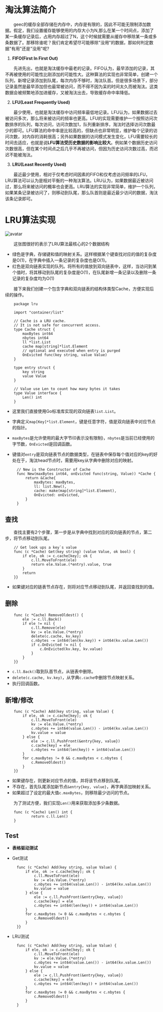 
# 淘汰算法简介

&emsp;&emsp;geec的缓存全部存储在内存中，内存是有限的，因此不可能无限制添加数据。假定，我们设置缓存能够使用的内存大小为N,那么在某一个时间点，添加了某一条缓存记录后，占用内存超过了N，这个时候就需要从缓存中移除某一条或多条数据了。那移除谁呢？我们肯定希望尽可能移除"没用"的数据，那如何判定数据"有用"还是"没用"呢?

1. **FIFO(First In First Out)**

&emsp;&emsp;先进先出，也就是淘汰缓存中最老的记录。FIFO认为，最早添加的记录，其不再被使用的可能性比刚添加的可能性大。这种算法的实现也非常简单，创建一个队列，新增记录添加到队尾，每次内存不够时，淘汰队首。但是很多场景下，部分记录虽然是最早添加但也最常被访问，而不得不因为呆的时间太久而被淘汰。这类数据会被频繁地添加进缓存，又被淘汰出去，导致缓存命中率降低。

2. **LFU(Least Frequently Used)**

&emsp;&emsp;最少使用，也就是淘汰缓存中访问频率最低地记录。LFU认为，如果数据过去被访问多次，那么将来被访问的频率也更高。LFU的实现需要维护一个按照访问次数排序的队列，每次访问，访问次数加1，队列重新排序，淘汰时选择访问次数最少的即可。LFU算法的命中率是比较高的，但缺点也非常明显，维护每个记录的访问次数，对内存的消耗很高；另外如果数据的访问模式发生变化，LFU需要较长的时间去适应，也就是说**LFU算法受历史数据的影响比较大**。例如某个数据历史访问次数很高，但在某个时间点之后几乎不再被访问，但因为历史访问次数过高，而迟迟不能被淘汰。

3. **LRU(Least Recently Used)**

&emsp;&emsp;最近最少使用，相对于仅考虑时间因素的FIFO和仅考虑访问频率的LFU，LRU算法可以认为是相对平衡的一种淘汰算法。LRU认为，如果数据最近被访问过，那么将来被访问的概率也会更高。LRU算法的实现非常简单，维护一个队列，如果某条记录被访问了，则移动到队尾，那么队首则是最近最少访问的数据，淘汰该条记录即可。

# LRU算法实现

![avatar](https://cdn.jsdelivr.net/gh/facedamon/MarkDownPhotos@master/golang/lru.jpg)

&emsp;&emsp;这张图很好的表示了LRU算法最核心的2个数据结构
- 绿色是字典，存储键和值的映射关系。这样根据某个键查找对应的值的复杂度是O(1)，在字典中插入一条记录的复杂度也是O(1)。
- 红色是双向链表实现的队列。将所有的值放到双向链表中，这样，当访问到某个值时，将其移动到队尾的复杂度是O(1)，在队尾新增一条记录以及删除一条记录的复杂度均为O(1)

&emsp;&emsp;接下来我们创建一个包含字典和双向链表的结构体类型Cache，方便实现后续的操作。

		package lru
		
		import "container/list"
		
		// Cache is a LRU cache.
		// It is not safe for concurrent access.
		type Cache struct {
			maxBytes int64
			nbytes int64
			ll *list.List
			cache map[string]*list.Element
			// optional and executed when entry is purged
			OnEvicted func(key string, value Value)
		}
		
		type entry struct {
			key string
			value Value
		}
		
		// Value use Len to count how many bytes it takes
		type Value interface {
			Len() int
		}

- 这里我们直接使用Go标准库实现的双向链表`list.List`。
- 字典定义`map[Key]*list.Element`，键是任意字符，值是双向链表中对应节点的指针。
- `maxBytes`是允许使用的最大字节(0表示没有限制)，`nbytes`是当前已经使用的字节数，`OnEvicted`是回调函数。
- 键值对`entry`是双向链表节点的数据类型，在链表中保存每个值对应的key的好处在于，淘汰head节点时，需要用key从字典中删除对应的映射。

		// New is the Constructor of Cache
		func New(maxBytes int64, onEvicted func(string, Value)) *Cache {
			return &Cache{
				maxBytes: maxBytes,
				ll: list.New(),
				cache: make(map[string]*list.Element),
				OnEvicted: onEvicted,
			}
		}

## 查找

&emsp;&emsp;查找主要有2个步骤，第一步是从字典中找到对应的双向链表的节点，第二步，将节点移动到队尾。

		// Get look ups a key`s value
		func (c *Cache) Get(key string) (value Value, ok bool) {
			if ele, ok := c.cache[key]; ok {
				c.ll.MoveToFront(ele)
				return ele.Value.(*entry).value, true
			}
			return
		}}

- 如果键对应的链表节点存在，则将对应节点移动到队尾，并返回查找到的值。

## 删除

		func (c *Cache) RemoveOldest() {
			ele := c.ll.Back()
			if ele != nil {
				c.ll.Remove(ele)
				kv := ele.Value.(*entry)
				delete(c.cache, kv.key)
				c.nbytes -= int64(len(kv.key)) + int64(kv.value.Len())
				if c.OnEvicted != nil {
					c.OnEvicted(kv.key, kv.value)
				}
			}
		}}

- `c.ll.Back()`取到队首节点，从链表中删除。
- `delete(c.cache, kv.key)`，从字典`c.cache`中删除节点映射关系。
- 执行回调函数。

## 新增/修改

		func (c *Cache) Add(key string, value Value) {
			if ele, ok := c.cache[key]; ok {
				c.ll.MoveToFront(ele)
				kv := ele.Value.(*entry)
				c.nbytes += int64(value.Len()) - int64(kv.value.Len())
				kv.value = value
			} else {
				ele := c.ll.PushFront(&entry{key, value})
				c.cache[key] = ele
				c.nbytes += int64(len(key)) + int64(value.Len())
			}
			for c.maxBytes != 0 && c.maxBytes < c.nbytes {
				c.RemoveOldest()
			}
		}}

- 如果键存在，则更新对应节点的值，并将该节点移到队尾。
- 不存在，首先队尾添加新节点`&entry{key, value}`，再字典添加映射关系。
- 如果超过了设定的最大值`c.maxBytes`，则移除最少访问的节点。

&emsp;&emsp;为了测试方便，我们实现`Len()`用来获取添加多少条数据。

		func (c *Cache) Len() int {
		        return c.ll.Len()
		}

## Test

- **表格驱动测试**

- Get测试

		func (c *Cache) Add(key string, value Value) {
			if ele, ok := c.cache[key]; ok {
				c.ll.MoveToFront(ele)
				kv := ele.Value.(*entry)
				c.nbytes += int64(value.Len()) - int64(kv.value.Len())
				kv.value = value
			} else {
				ele := c.ll.PushFront(&entry{key, value})
				c.cache[key] = ele
				c.nbytes += int64(len(key)) + int64(value.Len())
			}
			for c.maxBytes != 0 && c.maxBytes < c.nbytes {
				c.RemoveOldest()
			}
		}}


- LRU测试

		func (c *Cache) Add(key string, value Value) {
			if ele, ok := c.cache[key]; ok {
				c.ll.MoveToFront(ele)
				kv := ele.Value.(*entry)
				c.nbytes += int64(value.Len()) - int64(kv.value.Len())
				kv.value = value
			} else {
				ele := c.ll.PushFront(&entry{key, value})
				c.cache[key] = ele
				c.nbytes += int64(len(key)) + int64(value.Len())
			}
			for c.maxBytes != 0 && c.maxBytes < c.nbytes {
				c.RemoveOldest()
			}
		}
